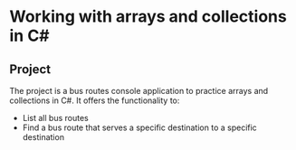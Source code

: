 ﻿# Working with arrays and collections in C#

## Project

The project is a bus routes console application to practice arrays and collections in C#. It offers the functionality to:
- List all bus routes
- Find a bus route that serves a specific destination to a specific destination